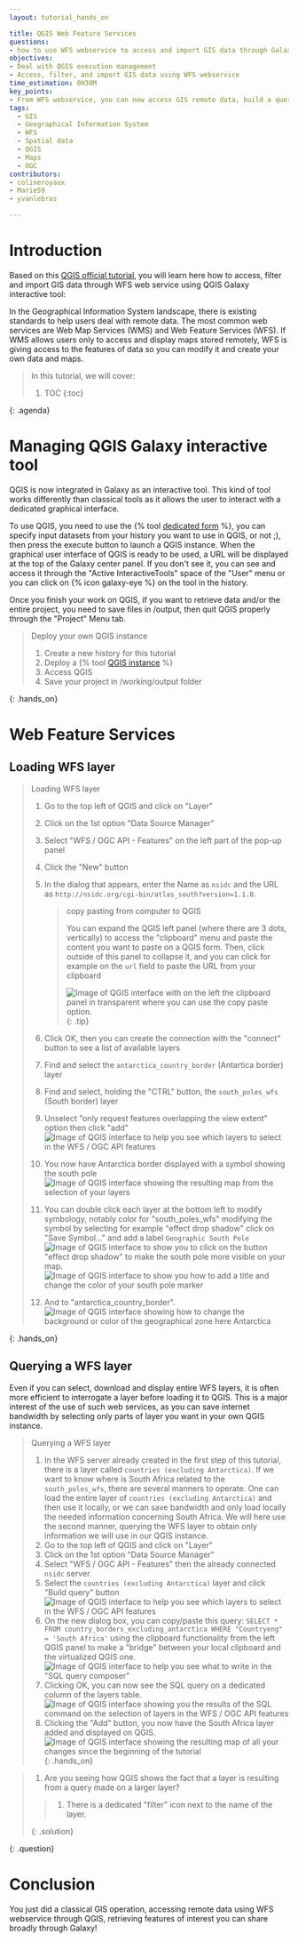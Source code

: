 ```yaml
---
layout: tutorial_hands_on

title: QGIS Web Feature Services
questions:
- how to use WFS webservice to access and import GIS data through Galaxy
objectives:
- Deal with QGIS execution management
- Access, filter, and import GIS data using WFS webservice
time_estimation: 0H30M
key_points:
- From WFS webservice, you can now access GIS remote data, build a query to select a subpart of the data, and import it to Galaxy through QGIS Galaxy interactive tool.
tags:
  - GIS
  - Geographical Information System
  - WFS
  - Spatial data
  - QGIS
  - Maps
  - OGC
contributors:
- colineroyaux
- Marie59
- yvanlebras

---
```



# Introduction


Based on this [QGIS official tutorial](https://docs.qgis.org/2.18/en/docs/training_manual/online_resources/wfs.html), you will learn here how to access, filter and import GIS data through WFS web service using QGIS Galaxy interactive tool:

In the Geographical Information System landscape, there is existing standards to help users deal with remote data. The most common web services are Web Map Services (WMS) and Web Feature Services (WFS). If WMS allows users only to access and display maps stored remotely, WFS is giving access to the features of data so you can modify it and create your own data and maps.

> <agenda-title></agenda-title>
>
> In this tutorial, we will cover:
>
> 1. TOC
> {:toc}
>
{: .agenda}

# Managing QGIS Galaxy interactive tool

QGIS is now integrated in Galaxy as an interactive tool. This kind of tool works differently than classical tools as it allows the user to interact with a dedicated graphical interface.

To use QGIS, you need to use the {% tool [dedicated form](interactive_tool_qgis) %}, you can specify input datasets from your history you want to use in QGIS, or not ;), then press the execute button to launch a QGIS instance. When the graphical user interface of QGIS is ready to be used, a URL will be displayed at the top of the Galaxy center panel. If you don't see it, you can see and access it through the "Active InteractiveTools" space of the "User" menu or you can click on {% icon galaxy-eye %} on the tool in the history.

Once you finish your work on QGIS, if you want to retrieve data and/or the entire project, you need to save files in /output, then quit QGIS properly through the "Project" Menu tab.

> <hands-on-title>Deploy your own QGIS instance</hands-on-title>
>
> 1. Create a new history for this tutorial
> 2. Deploy a {% tool [QGIS instance](interactive_tool_qgis) %}
> 3. Access QGIS
> 4. Save your project in /working/output folder
>
{: .hands_on}

# Web Feature Services
## Loading WFS layer

> <hands-on-title>Loading WFS layer</hands-on-title>
>
> 1. Go to the top left of QGIS and click on "Layer"
> 2. Click on the 1st option "Data Source Manager" 
> 3. Select "WFS / OGC API - Features" on the left part of the pop-up panel
> 4. Click the "New" button
> 5. In the dialog that appears, enter the Name as `nsidc` and the URL as `http://nsidc.org/cgi-bin/atlas_south?version=1.1.0`.
>
>    > <tip-title>copy pasting from computer to QGIS</tip-title>
>    >
>    > You can expand the QGIS left panel (where there are 3 dots, vertically) to access the "clipboard" menu and paste the content you want to paste on a QGIS form. Then, click outside of this panel to collapse it, and you can click for example on the `url` field to paste the URL from your clipboard
>    >
>    > ![Image of QGIS interface with on the left the clipboard panel in transparent where you can use the copy paste option.](../../images/QGIS/qgistuto1.PNG)
>    {: .tip}
>
> 5. Click OK, then you can create the connection with the "connect" button to see a list of available layers
> 6. Find and select the `antarctica_country_border` (Antartica border) layer
> 7. Find and select, holding the "CTRL" button, the `south_poles_wfs` (South border) layer
> 9. Unselect "only request features overlapping the view extent" option then click "add"
>   ![Image of QGIS interface to help you see which layers to select in the WFS / OGC API features](../../images/QGIS/qgistuto3.PNG)
> 10. You now have Antarctica border displayed with a symbol showing the south pole
>   ![Image of QGIS interface showing the resulting map from the selection of your layers](../../images/QGIS/qgistuto4.PNG)
> 11. You can double click each layer at the bottom left to modify symbology, notably color for "south_poles_wfs" modifying the symbol by selecting for example "effect drop shadow"  click on "Save Symbol..." and add a label `Geographic South Pole`
>   ![Image of QGIS interface to show you to click on the button "effect drop shadow" to make the south pole more visible on your map.](../../images/QGIS/qgistuto5.PNG)
>   ![Image of QGIS interface to show you how to add a title and change the color of your south pole marker](../../images/QGIS/qgistuto6.PNG)
> 12. And to "antarctica_country_border".
>   ![Image of QGIS interface showing how to change the background or color of the geographical zone here Antarctica](../../images/QGIS/qgistuto7.PNG)
> 
{: .hands_on}

## Querying a WFS layer

Even if you can select, download and display entire WFS layers, it is often more efficient to interrogate a layer before loading it to QGIS. This is a major interest of the use of such web services, as you can save internet bandwidth by selecting only parts of layer you want in your own QGIS instance.

> <hands-on-title>Querying a WFS layer</hands-on-title>
>
> 1. In the WFS server already created in the first step of this tutorial, there is a layer called `countries (excluding Antarctica)`. If we want to know where is South Africa related to the `south_poles_wfs`, there are several manners to operate. One can load the entire layer of `countries (excluding Antarctica)` and then use it locally, or we can save bandwidth and only load locally the needed information concerning South Africa. We will here use the second manner, querying the WFS layer to obtain only information we will use in our QGIS instance.
> 2. Go to the top left of QGIS and click on "Layer"
> 3. Click on the 1st option "Data Source Manager" 
> 4. Select "WFS / OGC API - Features" then the already connected `nsidc` server
> 5. Select the `countries (excluding Antarctica)` layer and click "Build query" button
>    ![Image of QGIS interface to help you see which layers to select in the WFS / OGC API features](../../images/QGIS/qgistuto8.PNG)
> 6. On the new dialog box, you can copy/paste this query: `SELECT * FROM country_borders_excluding_antarctica WHERE "Countryeng" = 'South Africa'` using the clipboard functionality from the left QGIS panel to make a "bridge" between your local clipboard and the virtualized QGIS one.
>    ![Image of QGIS interface to help you see what to write in the "SQL query composer"](../../images/QGIS/qgistuto9.PNG)
> 7. Clicking OK, you can now see the SQL query on a dedicated column of the layers table.
>    ![Image of QGIS interface showing you the results of the SQL command on the selection of layers in the WFS / OGC API features](../../images/QGIS/qgistuto10.PNG)
> 9. Clicking the "Add" button, you now have the South Africa layer added and displayed on QGIS.
>    ![Image of QGIS interface showing the resulting map of all your changes since the beginning of the tutorial](../../images/QGIS/qgistuto11.PNG)
{: .hands_on}

> <question-title></question-title>
>
> 1. Are you seeing how QGIS shows the fact that a layer is resulting from a query made on a larger layer?
>
> > <solution-title></solution-title>
> >
> > 1. There is a dedicated "filter" icon next to the name of the layer.
> >
> {: .solution}
>
{: .question}


# Conclusion

You just did a classical GIS operation, accessing remote data using WFS webservice through QGIS, retrieving features of interest you can share broadly through Galaxy!
